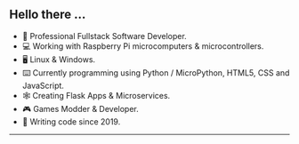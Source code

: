 ## Hello there ...

- :briefcase: Professional Fullstack Software Developer.
- :computer: Working with Raspberry Pi microcomputers & microcontrollers.
- :desktop_computer: Linux & Windows.
- :keyboard: Currently programming using Python / MicroPython, HTML5, CSS and JavaScript.
- :spider_web: Creating Flask Apps & Microservices.
- :video_game: Games Modder & Developer.
- :calendar: Writing code since 2019.
---
